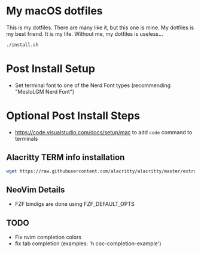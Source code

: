 # My macOS dotfiles
This is my dotfiles.  There are many like it, but this one is mine.  My dotfiles is my best friend.  It is my life.  Without me, my dotfiles is useless...

```sh
./install.sh
```

# Post Install Setup 
- Set terminal font to one of the Nerd Font types (recommending "MesloLGM Nerd Font")

# Optional Post Install Steps
- https://code.visualstudio.com/docs/setup/mac to add ```code``` command to terminals


## Alacritty TERM info installation
```sh
wget https://raw.githubusercontent.com/alacritty/alacritty/master/extra/alacritty.info && tic -xe alacritty,alacritty-direct alacritty.info && rm alacritty.info
```


## NeoVim Details

- FZF bindigs are done using FZF_DEFAULT_OPTS


## TODO 
- Fix nvim completion colors
- fix tab completion (examples: 'h coc-completion-example')
